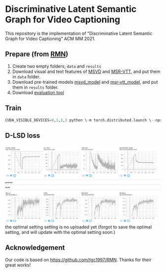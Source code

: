 # Discriminative Latent Semantic Graph for Video Captioning
This repository is the implementation of "Discriminative Latent Semantic Graph for Video Captioning" ACM MM 2021.


## Prepare (from [RMN](https://github.com/tgc1997/RMN))
1. Create two empty folders, `data` and `results`
2. Download visual and text features of [MSVD](https://rec.ustc.edu.cn/share/f9335ba0-ba07-11ea-9198-9366c81a1928) 
and [MSR-VTT](https://rec.ustc.edu.cn/share/26685ac0-ba08-11ea-866f-6fc664dfaa3b), and put them in `data` folder.
3. Download pre-trained models [msvd_model](https://rec.ustc.edu.cn/share/711b44e0-ba08-11ea-848d-b3f63a452975) 
and [msr-vtt_model](https://rec.ustc.edu.cn/share/84993310-ba08-11ea-8055-0f1d6ef31a0d), and put them in `results` folder.
4. Download [evaluation tool](https://www.dropbox.com/sh/1h7jguu8z33a5a8/AAClLvIP-cxsiitvAVOPAG_ha?dl=0)

## Train 
```python
CUDA_VISIBLE_DEVICES=0,1,2,3 python \-m torch.distributed.launch \--nproc_per_node=4 train_debug.py
```

## D-LSD loss
![image](https://github.com/baiyang4/D-LSG-Video-Caption/blob/main/dlsg_loss.png)
the optimal setting setting is no uploaded yet (forgot to save the optimal setting, and will update with the optimal setting soon.)

## Acknowledgement
Our code is based on https://github.com/tgc1997/RMN. Thanks for their great works!
